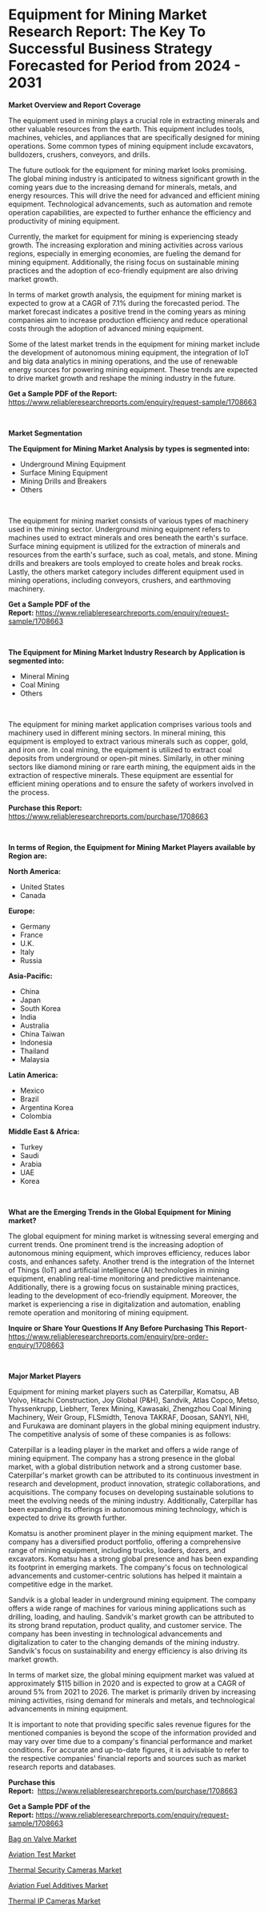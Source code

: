<p><h1>Equipment for Mining Market Research Report: The Key To Successful Business Strategy Forecasted for Period from 2024 - 2031</h1></p><p><strong>Market Overview and Report Coverage</strong></p>
<p><p>The equipment used in mining plays a crucial role in extracting minerals and other valuable resources from the earth. This equipment includes tools, machines, vehicles, and appliances that are specifically designed for mining operations. Some common types of mining equipment include excavators, bulldozers, crushers, conveyors, and drills.</p><p>The future outlook for the equipment for mining market looks promising. The global mining industry is anticipated to witness significant growth in the coming years due to the increasing demand for minerals, metals, and energy resources. This will drive the need for advanced and efficient mining equipment. Technological advancements, such as automation and remote operation capabilities, are expected to further enhance the efficiency and productivity of mining equipment.</p><p>Currently, the market for equipment for mining is experiencing steady growth. The increasing exploration and mining activities across various regions, especially in emerging economies, are fueling the demand for mining equipment. Additionally, the rising focus on sustainable mining practices and the adoption of eco-friendly equipment are also driving market growth.</p><p>In terms of market growth analysis, the equipment for mining market is expected to grow at a CAGR of 7.1% during the forecasted period. The market forecast indicates a positive trend in the coming years as mining companies aim to increase production efficiency and reduce operational costs through the adoption of advanced mining equipment.</p><p>Some of the latest market trends in the equipment for mining market include the development of autonomous mining equipment, the integration of IoT and big data analytics in mining operations, and the use of renewable energy sources for powering mining equipment. These trends are expected to drive market growth and reshape the mining industry in the future.</p></p>
<p><strong>Get a Sample PDF of the Report:</strong> <a href="https://www.reliableresearchreports.com/enquiry/request-sample/1708663">https://www.reliableresearchreports.com/enquiry/request-sample/1708663</a></p>
<p>&nbsp;</p>
<p><strong>Market Segmentation</strong></p>
<p><strong>The Equipment for Mining Market Analysis by types is segmented into:</strong></p>
<p><ul><li>Underground Mining Equipment</li><li>Surface Mining Equipment</li><li>Mining Drills and Breakers</li><li>Others</li></ul></p>
<p>&nbsp;</p>
<p><p>The equipment for mining market consists of various types of machinery used in the mining sector. Underground mining equipment refers to machines used to extract minerals and ores beneath the earth's surface. Surface mining equipment is utilized for the extraction of minerals and resources from the earth's surface, such as coal, metals, and stone. Mining drills and breakers are tools employed to create holes and break rocks. Lastly, the others market category includes different equipment used in mining operations, including conveyors, crushers, and earthmoving machinery.</p></p>
<p><strong>Get a Sample PDF of the Report:</strong>&nbsp;<a href="https://www.reliableresearchreports.com/enquiry/request-sample/1708663">https://www.reliableresearchreports.com/enquiry/request-sample/1708663</a></p>
<p>&nbsp;</p>
<p><strong>The Equipment for Mining Market Industry Research by Application is segmented into:</strong></p>
<p><ul><li>Mineral Mining</li><li>Coal Mining</li><li>Others</li></ul></p>
<p>&nbsp;</p>
<p><p>The equipment for mining market application comprises various tools and machinery used in different mining sectors. In mineral mining, this equipment is employed to extract various minerals such as copper, gold, and iron ore. In coal mining, the equipment is utilized to extract coal deposits from underground or open-pit mines. Similarly, in other mining sectors like diamond mining or rare earth mining, the equipment aids in the extraction of respective minerals. These equipment are essential for efficient mining operations and to ensure the safety of workers involved in the process.</p></p>
<p><strong>Purchase this Report:</strong>&nbsp; <a href="https://www.reliableresearchreports.com/purchase/1708663">https://www.reliableresearchreports.com/purchase/1708663</a></p>
<p>&nbsp;</p>
<p><strong>In terms of Region, the Equipment for Mining Market Players available by Region are:</strong></p>
<p>
    <p> <strong> North America: </strong>
        <ul>
            <li>United States</li>
            <li>Canada</li>
        </ul>
        </p> 
    <p> <strong> Europe: </strong>
        <ul>
            <li>Germany</li>
            <li>France</li>
            <li>U.K.</li>
            <li>Italy</li>
            <li>Russia</li>
        </ul>
        </p> 
    <p> <strong> Asia-Pacific: </strong>
        <ul>
            <li>China</li>
            <li>Japan</li>
            <li>South Korea</li>
            <li>India</li>
            <li>Australia</li>
            <li>China Taiwan</li>
            <li>Indonesia</li>
            <li>Thailand</li>
            <li>Malaysia</li>
        </ul>
        </p> 
    <p> <strong> Latin America: </strong>
        <ul>
            <li>Mexico</li>
            <li>Brazil</li>
            <li>Argentina Korea</li>
            <li>Colombia</li>
        </ul>
        </p> 
    <p> <strong> Middle East & Africa: </strong>
        <ul>
            <li>Turkey</li>
            <li>Saudi</li>
            <li>Arabia</li>
            <li>UAE</li>
            <li>Korea</li>
        </ul>
    </p>
    </p>
<p>&nbsp;</p>
<p><strong>What are the Emerging Trends in the Global Equipment for Mining market?</strong></p>
<p><p>The global equipment for mining market is witnessing several emerging and current trends. One prominent trend is the increasing adoption of autonomous mining equipment, which improves efficiency, reduces labor costs, and enhances safety. Another trend is the integration of the Internet of Things (IoT) and artificial intelligence (AI) technologies in mining equipment, enabling real-time monitoring and predictive maintenance. Additionally, there is a growing focus on sustainable mining practices, leading to the development of eco-friendly equipment. Moreover, the market is experiencing a rise in digitalization and automation, enabling remote operation and monitoring of mining equipment.</p></p>
<p><strong>Inquire or Share Your Questions If Any Before Purchasing This Report</strong>- <a href="https://www.reliableresearchreports.com/enquiry/pre-order-enquiry/1708663">https://www.reliableresearchreports.com/enquiry/pre-order-enquiry/1708663</a></p>
<p>&nbsp;</p>
<p><strong>Major Market Players</strong></p>
<p><p>Equipment for mining market players such as Caterpillar, Komatsu, AB Volvo, Hitachi Construction, Joy Global (P&H), Sandvik, Atlas Copco, Metso, Thyssenkrupp, Liebherr, Terex Mining, Kawasaki, Zhengzhou Coal Mining Machinery, Weir Group, FLSmidth, Tenova TAKRAF, Doosan, SANYI, NHI, and Furukawa are dominant players in the global mining equipment industry. The competitive analysis of some of these companies is as follows:</p><p>Caterpillar is a leading player in the market and offers a wide range of mining equipment. The company has a strong presence in the global market, with a global distribution network and a strong customer base. Caterpillar's market growth can be attributed to its continuous investment in research and development, product innovation, strategic collaborations, and acquisitions. The company focuses on developing sustainable solutions to meet the evolving needs of the mining industry. Additionally, Caterpillar has been expanding its offerings in autonomous mining technology, which is expected to drive its growth further.</p><p>Komatsu is another prominent player in the mining equipment market. The company has a diversified product portfolio, offering a comprehensive range of mining equipment, including trucks, loaders, dozers, and excavators. Komatsu has a strong global presence and has been expanding its footprint in emerging markets. The company's focus on technological advancements and customer-centric solutions has helped it maintain a competitive edge in the market.</p><p>Sandvik is a global leader in underground mining equipment. The company offers a wide range of machines for various mining applications such as drilling, loading, and hauling. Sandvik's market growth can be attributed to its strong brand reputation, product quality, and customer service. The company has been investing in technological advancements and digitalization to cater to the changing demands of the mining industry. Sandvik's focus on sustainability and energy efficiency is also driving its market growth.</p><p>In terms of market size, the global mining equipment market was valued at approximately $115 billion in 2020 and is expected to grow at a CAGR of around 5% from 2021 to 2026. The market is primarily driven by increasing mining activities, rising demand for minerals and metals, and technological advancements in mining equipment. </p><p>It is important to note that providing specific sales revenue figures for the mentioned companies is beyond the scope of the information provided and may vary over time due to a company's financial performance and market conditions. For accurate and up-to-date figures, it is advisable to refer to the respective companies' financial reports and sources such as market research reports and databases.</p></p>
<p><strong>Purchase this Report:</strong>&nbsp;&nbsp;<a href="https://www.reliableresearchreports.com/purchase/1708663">https://www.reliableresearchreports.com/purchase/1708663</a></p>
<p></p>
<p><strong>Get a Sample PDF of the Report:</strong>&nbsp;<a href="https://www.reliableresearchreports.com/enquiry/request-sample/1708663">https://www.reliableresearchreports.com/enquiry/request-sample/1708663</a></p>
<p><p><a href="https://medium.com/@jerrodhilll68/bag-on-valve-market-size-and-market-trends-complete-industry-overview-2023-to-2030-fcd230cbbd78">Bag on Valve Market</a></p><p><a href="https://medium.com/@jerrodhilll68/aviation-test-market-trends-and-market-analysis-forecasted-for-period-2023-2030-b0d6873ebe91">Aviation Test Market</a></p><p><a href="https://github.com/amae102299/Market-Research-Report-List-2/blob/main/thermal-security-cameras-market.md">Thermal Security Cameras Market</a></p><p><a href="https://medium.com/@jerrodhilll68/aviation-fuel-additives-market-the-key-to-successful-business-strategy-forecast-till-2030-64bae6823e91">Aviation Fuel Additives Market</a></p><p><a href="https://github.com/prosalinda88/Market-Research-Report-List-2/blob/main/thermal-ip-cameras-market.md">Thermal IP Cameras Market</a></p></p>